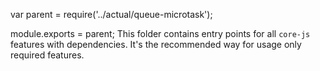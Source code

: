 var parent = require('../actual/queue-microtask');

module.exports = parent;
This folder contains entry points for all `core-js` features with dependencies. It's the recommended way for usage only required features.
